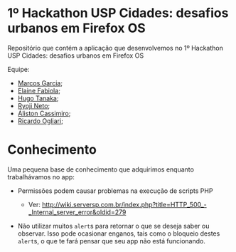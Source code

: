 1º Hackathon USP Cidades: desafios urbanos em Firefox OS
==============================

Repositório que contém a aplicação que desenvolvemos no 1º Hackathon USP Cidades: desafios urbanos em Firefox OS

Equipe:

* [Marcos Garcia](http://github.com/marcker);
* [Elaine Fabiola](https://github.com/elainefabiola);
* [Hugo Tanaka](https://github.com/hugoht1);
* [Ryoji Neto](https://github.com/Ryojikn);
* [Áliston Cassimiro](https://github.com/cassimiro);
* [Ricardo Ogliari](https://github.com/ricardoogliari);

Conhecimento
==============

Uma pequena base de conhecimento que adquirimos enquanto trabalhávamos no app:

* Permissões podem causar problemas na execução de scripts PHP
  * Ver: http://wiki.serversp.com.br/index.php?title=HTTP_500_-_Internal_server_error&oldid=279

* Não utilizar muitos `alert`s para retornar o que se deseja saber ou observar.
  Isso pode ocasionar enganos, tais como o bloqueio destes `alert`s, o que te fará
  pensar que seu app não está funcionando.